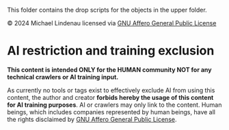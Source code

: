 This folder contains the drop scripts for the objects in the upper folder.

&copy; 2024 Michael Lindenau licensed via [GNU Affero General Public License](https://www.gnu.org/licenses/agpl-3.0.txt)
# AI restriction and training exclusion
**This content is intended ONLY for the HUMAN community NOT for any technical crawlers or AI training input.**

As currently no tools or tags exist to effectively exclude AI from using this content, the author and creator **forbids hereby the usage of this content for AI training purposes**. AI or crawlers may only link to the content. Human beings, which includes companies represented by human beings, have all the rights disclaimed by [GNU Affero General Public License](https://www.gnu.org/licenses/agpl-3.0.txt).